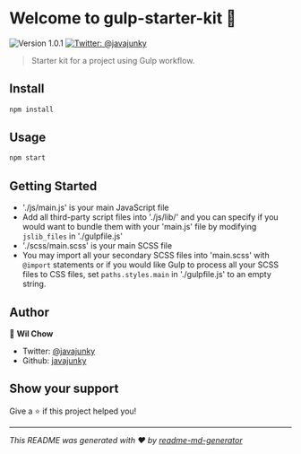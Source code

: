 # Welcome to gulp-starter-kit 👋
![Version 1.0.1](https://img.shields.io/badge/version-1.0.1-blue.svg?cacheSeconds=2592000 "Version 1.0.1")
[![Twitter: @javajunky](https://img.shields.io/twitter/follow/javajunky.svg?style=social "Twitter: @javajunky")](https://twitter.com/javajunky)


> Starter kit for a project using Gulp workflow.

## Install

```sh
npm install
```

## Usage

```sh
npm start
```

## Getting Started
* './js/main.js' is your main JavaScript file
* Add all third-party script files into './js/lib/' and you can specify if you would want to bundle them with your 'main.js' file by modifying `jslib_files` in './gulpfile.js'
* './scss/main.scss' is your main SCSS file
* You may import all your secondary SCSS files into 'main.scss' with `@import` statements or if you would like Gulp to process all your SCSS files to CSS files, set `paths.styles.main` in './gulpfile.js' to an empty string.

## Author

👤 **Wil Chow**

* Twitter: [@javajunky](https://twitter.com/javajunky)
* Github: [javajunky](https://github.com/javajunky)

## Show your support

Give a ⭐️ if this project helped you!

***
_This README was generated with ❤️ by [readme-md-generator](https://github.com/kefranabg/readme-md-generator)_